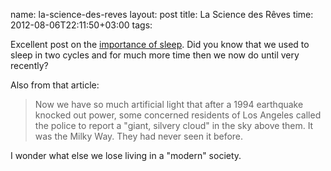 name: la-science-des-reves
layout: post
title: La Science des Rêves
time: 2012-08-06T22:11:50+03:00
tags: 

<p>Excellent post on the <a href="http://online.wsj.com/article/SB10000872396390443866404577565781327694346.html?mod=WSJ__MIDDLENexttoWhatsNewsThird">importance of sleep</a>. Did you know that we used to sleep in two cycles and for much more time then we now do until very recently?</p>

<p>Also from that article:</p>
<blockquote>
Now we have so much artificial light that after a 1994 earthquake knocked out power, some concerned residents of Los Angeles called the police to report a "giant, silvery cloud" in the sky above them. It was the Milky Way. They had never seen it before.
</blockquote>

<p>I wonder what else we lose living in a "modern" society.</p>
